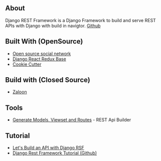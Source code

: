 ## About
Django REST Framework is a Django Framework to build and serve REST APIs with Django with build in navigtor.
[Github](https://github.com/encode/django-rest-framework)

## Built With (OpenSource)
- [Open source social network](https://github.com/buckyroberts/Vataxia)
- [Django React Redux Base](https://github.com/Seedstars/django-react-redux-base)
- [Cookie Cutter](https://github.com/agconti/cookiecutter-django-rest)

## Build with (Closed Source)
- [Zaloon](http://www.zaloon.in)

## Tools
- [Generate Models, Viewset and Routes](http://restapibuilder.com) - REST Api Builder

## Tutorial 
- [Let's Build an API with Django RSF](https://medium.com/backticks-tildes/lets-build-an-api-with-django-rest-framework-32fcf40231e5)
- [Django Rest Framework Tutorial (Github)](https://github.com/wsvincent/rest-framework-tutorial)

